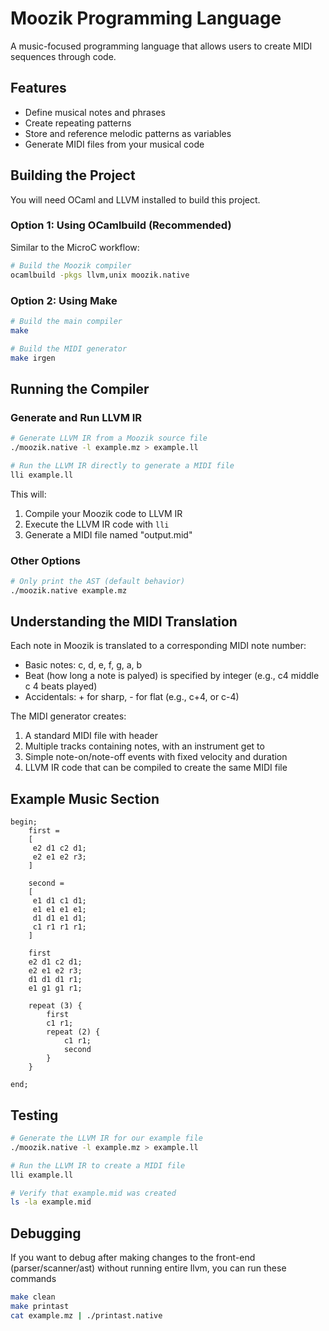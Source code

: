 # Moozik Programming Language

A music-focused programming language that allows users to create MIDI sequences through code.

## Features

- Define musical notes and phrases
- Create repeating patterns
- Store and reference melodic patterns as variables
- Generate MIDI files from your musical code

## Building the Project

You will need OCaml and LLVM installed to build this project.

### Option 1: Using OCamlbuild (Recommended)

Similar to the MicroC workflow:

```bash
# Build the Moozik compiler
ocamlbuild -pkgs llvm,unix moozik.native
```

### Option 2: Using Make

```bash
# Build the main compiler
make

# Build the MIDI generator
make irgen
```

## Running the Compiler

### Generate and Run LLVM IR

```bash
# Generate LLVM IR from a Moozik source file
./moozik.native -l example.mz > example.ll

# Run the LLVM IR directly to generate a MIDI file
lli example.ll
```

This will:
1. Compile your Moozik code to LLVM IR
2. Execute the LLVM IR code with `lli`
3. Generate a MIDI file named "output.mid"

### Other Options

```bash
# Only print the AST (default behavior)
./moozik.native example.mz
```

## Understanding the MIDI Translation

Each note in Moozik is translated to a corresponding MIDI note number:
- Basic notes: c, d, e, f, g, a, b
- Beat (how long a note is palyed) is specified by integer  (e.g., c4 middle c 4 beats played)
- Accidentals: + for sharp, - for flat (e.g., c+4, or c-4)

The MIDI generator creates:
1. A standard MIDI file with header
2. Multiple tracks containing notes, with an instrument get to 
3. Simple note-on/note-off events with fixed velocity and duration
4. LLVM IR code that can be compiled to create the same MIDI file

## Example Music Section

```
begin; 
	first = 
	[
	 e2 d1 c2 d1;
  	 e2 e1 e2 r3;
	]
	
	second = 
	[
	 e1 d1 c1 d1;
  	 e1 e1 e1 e1;
  	 d1 d1 e1 d1;
  	 c1 r1 r1 r1;
	]

	first
	e2 d1 c2 d1;
	e2 e1 e2 r3;
	d1 d1 d1 r1;
	e1 g1 g1 r1;

	repeat (3) {
		first
		c1 r1;
		repeat (2) {
			c1 r1;
			second
		}
	}

end;
```

## Testing

```bash
# Generate the LLVM IR for our example file
./moozik.native -l example.mz > example.ll

# Run the LLVM IR to create a MIDI file
lli example.ll

# Verify that example.mid was created
ls -la example.mid
```
## Debugging
If you want to debug after making changes to the front-end (parser/scanner/ast) 
without running entire llvm, you can run these commands
```bash
make clean
make printast
cat example.mz | ./printast.native
```


